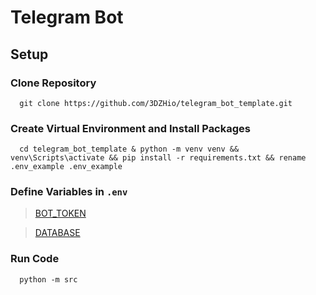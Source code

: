 [//]: # ([<img src="https://img.shields.io/badge/Telegram-%40Bot-green">]&#40;https://t.me/Bot&#41;)

# Telegram Bot

## Setup

### Clone Repository

```shell
  git clone https://github.com/3DZHio/telegram_bot_template.git
  ```

### Create Virtual Environment and Install Packages

```shell
  cd telegram_bot_template & python -m venv venv && venv\Scripts\activate && pip install -r requirements.txt && rename .env_example .env_example
  ```

### Define Variables in `.env`

> [BOT_TOKEN](https://core.telegram.org/bots#how-do-i-create-a-bot)

> [DATABASE](https://www.datacamp.com/tutorial/beginners-introduction-postgresql)

### Run Code

```shell
  python -m src
  ```
